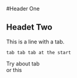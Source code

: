 #Header One

## Headet Two
This is a line with a   tab.

    tab tab tab at the start

Try about   tab     
    or this
